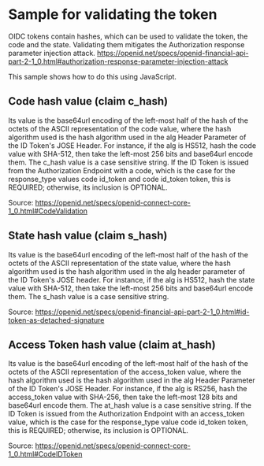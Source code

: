 # Sample for validating the token

OIDC tokens contain hashes, which can be used to validate the token, the code and the state.
Validating them mitigates the Authorization response parameter injection attack.
<https://openid.net/specs/openid-financial-api-part-2-1_0.html#authorization-response-parameter-injection-attack>

This sample shows how to do this using JavaScript.

## Code hash value (claim c_hash)
Its value is the base64url encoding of the left-most half of the hash of the octets of the ASCII representation of the code value, where the hash algorithm used is the hash algorithm used in the alg Header Parameter of the ID Token's JOSE Header.
For instance, if the alg is HS512, hash the code value with SHA-512, then take the left-most 256 bits and base64url encode them.
The c_hash value is a case sensitive string.
If the ID Token is issued from the Authorization Endpoint with a code, which is the case for the response_type values code id_token and code id_token token, this is REQUIRED; otherwise, its inclusion is OPTIONAL.

Source: <https://openid.net/specs/openid-connect-core-1_0.html#CodeValidation>

## State hash value (claim s_hash)
Its value is the base64url encoding of the left-most half of the hash of the octets of the ASCII representation of the state value, where the hash algorithm used is the hash algorithm used in the alg header parameter of the ID Token's JOSE header.
For instance, if the alg is HS512, hash the state value with SHA-512, then take the left-most 256 bits and base64url encode them.
The s_hash value is a case sensitive string.

Source: <https://openid.net/specs/openid-financial-api-part-2-1_0.html#id-token-as-detached-signature>

## Access Token hash value (claim at_hash)
Its value is the base64url encoding of the left-most half of the hash of the octets of the ASCII representation of the access_token value, where the hash algorithm used is the hash algorithm used in the alg Header Parameter of the ID Token's JOSE Header.
For instance, if the alg is RS256, hash the access_token value with SHA-256, then take the left-most 128 bits and base64url encode them.
The at_hash value is a case sensitive string.
If the ID Token is issued from the Authorization Endpoint with an access_token value, which is the case for the response_type value code id_token token, this is REQUIRED; otherwise, its inclusion is OPTIONAL.

Source: <https://openid.net/specs/openid-connect-core-1_0.html#CodeIDToken>
